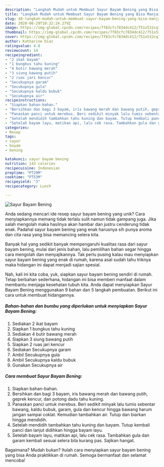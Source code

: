 ```yaml
---
description: "Langkah Mudah untuk Membuat Sayur Bayam Bening yang Bisa Manjain Lidah"
title: "Langkah Mudah untuk Membuat Sayur Bayam Bening yang Bisa Manjain Lidah"
slug: 48-langkah-mudah-untuk-membuat-sayur-bayam-bening-yang-bisa-manjain-lidah
date: 2020-06-29T10:32:24.279Z
image: https://img-global.cpcdn.com/recipes/7f83cfc7834dc412/751x532cq70/sayur-bayam-bening-foto-resep-utama.jpg
thumbnail: https://img-global.cpcdn.com/recipes/7f83cfc7834dc412/751x532cq70/sayur-bayam-bening-foto-resep-utama.jpg
cover: https://img-global.cpcdn.com/recipes/7f83cfc7834dc412/751x532cq70/sayur-bayam-bening-foto-resep-utama.jpg
author: Katharine Diaz
ratingvalue: 4.8
reviewcount: 14
recipeingredient:
- "2 ikat bayam"
- "1 bungkus tahu kuning"
- "4 butir bawang merah"
- "3 siung bawang putih"
- "2 ruas jari kencur"
- "Secukupnya garam"
- "Secukupnya gula"
- "Secukupnya kaldu bubuk"
- "Secukupnya air"
recipeinstructions:
- "Siapkan bahan-bahan."
- "Bersihkan dan bagi 3 bayam, iris bawang merah dan bawang putih, geprek kencur, dan potong dadu tahu kuning."
- "Panaskan panci untuk merebus. Beri sedikit minyak lalu tumis sebentar bawang, kaldu bubuk, garam, gula dan kencur hingga bawang harum jangan sampai coklat. Kemudian tambahkan air. Tutup dan biarkan hingga mendidih."
- "Setelah mendidih tambahkan tahu kuning dan bayam. Tutup kembali panci dan lanjut didihkan hingga bayam layu."
- "Setelah bayam layu, matikan api, lalu cek rasa. Tambahkan gula dan garam kembali sesuai selera bila kurang pas. Sajikan hangat."
categories:
- Resep
tags:
- sayur
- bayam
- bening

katakunci: sayur bayam bening 
nutrition: 143 calories
recipecuisine: Indonesian
preptime: "PT29M"
cooktime: "PT53M"
recipeyield: "3"
recipecategory: Lunch

---
```



![Sayur Bayam Bening](https://img-global.cpcdn.com/recipes/7f83cfc7834dc412/751x532cq70/sayur-bayam-bening-foto-resep-utama.jpg)

Anda sedang mencari ide resep sayur bayam bening yang unik? Cara menyiapkannya memang tidak terlalu sulit namun tidak gampang juga. Jika salah mengolah maka hasilnya akan hambar dan justru cenderung tidak enak. Padahal sayur bayam bening yang enak harusnya sih punya aroma dan cita rasa yang bisa memancing selera kita.



Banyak hal yang sedikit banyak mempengaruhi kualitas rasa dari sayur bayam bening, mulai dari jenis bahan, lalu pemilihan bahan segar hingga cara mengolah dan menyajikannya. Tak perlu pusing kalau mau menyiapkan sayur bayam bening yang enak di rumah, karena asal sudah tahu triknya maka hidangan ini dapat menjadi sajian spesial.


Nah, kali ini kita coba, yuk, siapkan sayur bayam bening sendiri di rumah. Tetap berbahan sederhana, hidangan ini bisa memberi manfaat dalam membantu menjaga kesehatan tubuh kita. Anda dapat menyiapkan Sayur Bayam Bening menggunakan 9 bahan dan 5 langkah pembuatan. Berikut ini cara untuk membuat hidangannya.

<!--inarticleads1-->

##### Bahan-bahan dan bumbu yang diperlukan untuk menyiapkan Sayur Bayam Bening:

1. Sediakan 2 ikat bayam
1. Siapkan 1 bungkus tahu kuning
1. Sediakan 4 butir bawang merah
1. Siapkan 3 siung bawang putih
1. Siapkan 2 ruas jari kencur
1. Sediakan Secukupnya garam
1. Ambil Secukupnya gula
1. Ambil Secukupnya kaldu bubuk
1. Gunakan Secukupnya air




<!--inarticleads2-->

##### Cara membuat Sayur Bayam Bening:

1. Siapkan bahan-bahan.
1. Bersihkan dan bagi 3 bayam, iris bawang merah dan bawang putih, geprek kencur, dan potong dadu tahu kuning.
1. Panaskan panci untuk merebus. Beri sedikit minyak lalu tumis sebentar bawang, kaldu bubuk, garam, gula dan kencur hingga bawang harum jangan sampai coklat. Kemudian tambahkan air. Tutup dan biarkan hingga mendidih.
1. Setelah mendidih tambahkan tahu kuning dan bayam. Tutup kembali panci dan lanjut didihkan hingga bayam layu.
1. Setelah bayam layu, matikan api, lalu cek rasa. Tambahkan gula dan garam kembali sesuai selera bila kurang pas. Sajikan hangat.




Bagaimana? Mudah bukan? Itulah cara menyiapkan sayur bayam bening yang bisa Anda praktikkan di rumah. Semoga bermanfaat dan selamat mencoba!
